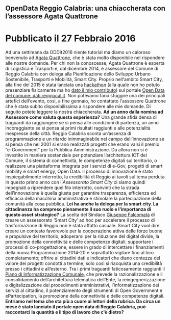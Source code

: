 ## OpenData Reggio Calabria: una chiaccherata con l’assessore Agata Quattrone ##
# Pubblicato il 27 Febbraio 2016 #
Ad una settimana da ODDIt2016 niente tutorial ma diamo un caloroso benvenuto ad [Agata Quattrone](http://it.linkedin.com/in/quattroneagata), che è stata molto disponibile nel rispondere alle nostre domande.
Per chi non la conoscesse, Agata Quattrone è esperta di Logistica e Trasporti e, dal dicembre 2014, è assessore del Comune di Reggio Calabria con delega alla Pianificazione dello Sviluppo Urbano Sostenibile, Trasporti e Mobilità, Smart City.
Proprio nell'ambito Smart City, alla fine del 2015 è stata lanciata una [hackathon](https://it.wikipedia.org/wiki/Hackathon) (alla quale non ho potuto presenziare fisicamente ma ho [dato il mio contributo](nicoprocopio.blogspot.it/2015/12/bus-stops-dal-portale-open-data-di.html)) sul portale [Open Data del comune: dati.reggiocal.it](http://dati.reggiocal.it/).
Non potevamo farci sfuggire una dei principali artefici dell'evento, così, a fine gennaio, ho contattato l'assessore Quattrone che è stata subito disponibilissima a rispondere alle mie domande. Di seguito potete leggere la nostra chiaccherata.
**Ad un anno dalla nomina ad Assessore come valuta questa esperienza?**
Una grande sfida densa di traguardi da raggiungere se si pensa alle condizioni di partenza, un anno incoraggiante se si pensa ai primi risultati raggiunti e alle potenzialità inespresse della città.
Reggio Calabria sconta un’assenza di programmazione e un ritardo inimmaginabile nel campo dell’innovazione se si pensa che nel 2001 si erano realizzati progetti che erano valsi il premio “e-Government” per la Pubblica Amministrazione. Da allora non si è investito in maniera sostanziale per potenziare l’architettura ICT del Comune, il sistema di connettività, le competenze digitali sul territorio, o realizzare una piattaforma integrata per i servizi di e-Gov, progetti di smart mobility e smart energy, Open Data. Il processo di innovazione è stato inspiegabilmente interrotto, la credibilità di Reggio ai tavoli sul tema perduta.
In questo primo anno con l’*Assessorato Smart City* ci siamo quindi impegnati a riprendere quel filo interrotto, convinti che la strada dell’innovazione è quella giusta per garantire trasparenza, efficienza ed efficacia della macchina amministrativa e stimolare la partecipazione della comunità alla cosa pubblica.
**Lei ha anche la delega per la smart city. La cittadinanza ha compreso pienamente il suo ruolo e l'importanza di questo asset strategico?**
La scelta del Sindaco [Giuseppe Falcomatà](https://en.wikipedia.org/wiki/Giuseppe_Falcomat%C3%A0) di creare un assessorato ‘Smart City’ ad hoc per accelerare il processo di trasformazione di Reggio non è stata affatto casuale. Smart City vuol dire creare un contesto favorevole per la cooperazione attiva delle forze buone e propulsive del territorio, adoperarsi per la riduzione del digital divide, la promozione della connettività e delle competenze digitali; supportare i processi di co-progettazione, essere in grado di intercettare i finanziamenti della nuova Programmazione 2014-20 e soprattutto vigilare fino al loro completamento; offrire ai cittadini dati e indicatori che diano contezza del valore dei progetti condotti a termine, solo così si riacquista una credibilità presso i cittadini e all’esterno.
Tra i primi traguardi faticosamente raggiunti il [Piano di Informatizzazione Comunale](http://dati.reggiocal.it/?page_id=345), che prevede la razionalizzazione e il consolidamento dell’architettura telematica dell’Ente, la reingegnerizzazione e digitalizzazione dei procedimenti amministrativi, l’informatizzazione dei servizi al cittadino, il potenziamento degli strumenti di Open Government e ePartecipation, la promozione della connettività e delle competenze digitali.
**Entriamo nel tema che sta più a cuore ai lettori della rubrica. Da circa un mese è stato lanciato il portale open data di Reggio Calabria, può raccontarci la quantità e il tipo di lavoro che c'è dietro?**
